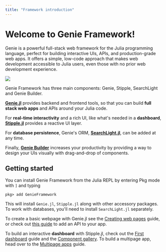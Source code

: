 ```yaml
---
title: "Framework introduction"
---
```


# Welcome to Genie Framework!

Genie is a powerful full-stack web framework for the Julia programming language, perfect for building interactive UIs, APIs, and production-grade web apps. It offers a simple, low-code approach that makes web development accessible to Julia users, even those with no prior web development experience.


<img src="/assets/docs/guides/intro/framework.png">

Genie Framework has three main components: Genie, Stipple, SearchLight and Genie Builder.

**[Genie.jl](/framework/genie.jl/docs/introduction)** provides backend and frontend tools, so that you can build **full stack web apps** and APIs around your Julia code.

For **real-time interactivity** and a rich UI, like what's needed in a **dashboard**, **[Stipple.jl](/framework/stipple.jl/docs/introduction)** provides a reactive UI layer.

For **database persistence**, Genie's ORM, **[SearchLight.jl](/framework/searchlight.jl/docs)**, can be added at any time.

Finally, **[Genie Builder](/geniebuilder/docs/)** increases your productivity by providing a way to design your UIs visually with drag-and-drop of components.


## Getting started

You can install Genie Framework from the Julia REPL by entering Pkg mode with `]` and typing 

```julia-repl
pkg> add GenieFramework
```
This will install `Genie.jl`, `Stipple.jl` along with other accessory packages. To work with databases, you'll need to install `SearchLight.jl` separately.

To create a basic webpage with Genie.jl see the [Creating web pages](/framework/genie.jl/guides/creating-web-pages) guide, or check out  [this guide](/framework/genie.jl/guides/creating-an-api) to add an API to your app.

To build an interactive **dashboard** with Stipple.jl, check out the [First dashboard](/framework/stipple.jl/guides/first-dashboard) guide and the [Component gallery](/framework/stipple.jl/docs/component-gallery). To build a multipage app, head over to the [Multipage apps](/framework/stipple.jl/guides/multipage-apps) guide.

